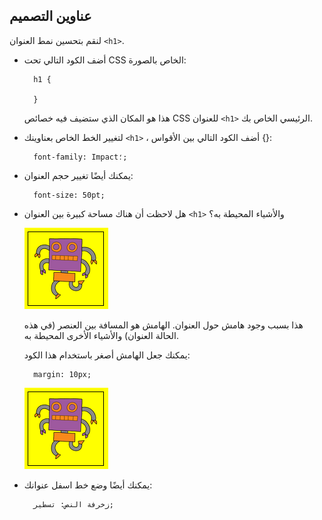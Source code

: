 ## عناوين التصميم

لنقم بتحسين نمط العنوان `<h1>`.

+ أضف الكود التالي تحت CSS الخاص بالصورة:
    
        h1 {
        
        }
        
    
    هذا هو المكان الذي ستضيف فيه خصائص CSS للعنوان `<h1>` الرئيسي الخاص بك.

+ لتغيير الخط الخاص بعناوينك `<h1>` ، أضف الكود التالي بين الأقواس {}:
    
        font-family: Impact؛;
        

+ يمكنك أيضًا تغيير حجم العنوان:
    
        font-size: 50pt;
        

+ هل لاحظت أن هناك مساحة كبيرة بين العنوان `<h1>` والأشياء المحيطة به؟
    
    ![لقطة الشاشة](images/wanted-img-padding.png)
    
    هذا بسبب وجود هامش حول العنوان. الهامش هو المسافة بين العنصر (في هذه الحالة العنوان) والأشياء الأخرى المحيطة به.
    
    يمكنك جعل الهامش أصغر باستخدام هذا الكود:
    
        margin: 10px;
        
    
    ![لقطة الشاشة](images/wanted-img-padding.png)

+ يمكنك أيضًا وضع خط اسفل عنوانك:
    
        زخرفة النص: تسطير;